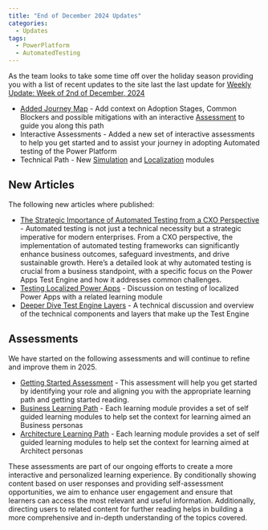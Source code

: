 ```yaml
---
title: "End of December 2024 Updates"
categories:
  - Updates
tags:
  - PowerPlatform
  - AutomatedTesting
---
```


As the team looks to take some time off over the holiday season providing you with a list of recent updates to the site last the last update for [Weekly Update: Week of 2nd of December, 2024](/powerfuldev-testing/updates/2024/12/09/weekly-update/)

- [Added Journey Map](/powerfuldev-testing/context/journey-map) - Add context on Adoption Stages, Common Blockers and possible mitigations with an interactive [Assessment](/powerfuldev-testing/context/journey-map-assessment) to guide you along this path
- Interactive Assessments - Added a new set of interactive assessments to help you get started and to assist your journey in adopting Automated testing of the Power Platform
- Technical Path - New [Simulation](/powerfuldev-testing/learning/10-using-simulations) and [Localization](/powerfuldev-testing/learning/11-localization) modules

## New Articles

The following new articles where published:

- [The Strategic Importance of Automated Testing from a CXO Perspective](/powerfuldev-testing/context/strategic-importance-of-automated-testing-from-a-cxo-perspective) - Automated testing is not just a technical necessity but a strategic imperative for modern enterprises. From a CXO perspective, the implementation of automated testing frameworks can significantly enhance business outcomes, safeguard investments, and drive sustainable growth. Here’s a detailed look at why automated testing is crucial from a business standpoint, with a specific focus on the Power Apps Test Engine and how it addresses common challenges.
- [Testing Localized Power Apps](/powerfuldev-testing/context/testing-localized-power-app) - Discussion on testing of localized Power Apps with a related learning module
- [Deeper Dive Test Engine Layers](/powerfuldev-testing/context/deep-dive-testengine-layers) - A technical discussion and overview of the technical components and layers that make up the Test Engine

## Assessments

We have started on the following assessments and will continue to refine and improve them in 2025.

- [Getting Started Assessment](/powerfuldev-testing/context/getting-started) - This assessment will help you get started by identifying your role and aligning you with the appropriate learning path and getting started reading.
- [Business Learning Path](/powerfuldev-testing/learning/business-path) - Each learning module provides a set of self guided learning modules to help set the context for learning aimed an Business personas
- [Architecture Learning Path](/powerfuldev-testing/learning/architecture) - Each learning module provides a set of self guided learning modules to help set the context for learning aimed at Architect personas

These assessments are part of our ongoing efforts to create a more interactive and personalized learning experience. By conditionally showing content based on user responses and providing self-assessment opportunities, we aim to enhance user engagement and ensure that learners can access the most relevant and useful information. Additionally, directing users to related content for further reading helps in building a more comprehensive and in-depth understanding of the topics covered.